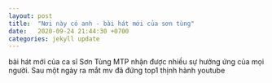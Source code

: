 ```yaml
---
layout: post
title:  "Nơi này có anh - bài hát mới của sơn tùng"
date:   2020-09-24 21:44:30 +0700
categories: jekyll update
---
```

bài hát mới của ca sĩ Sơn Tùng MTP nhận được nhiều sự hưởng ứng của mọi người. Sau một ngày ra mắt mv đã đứng top1 thịnh hành youtube